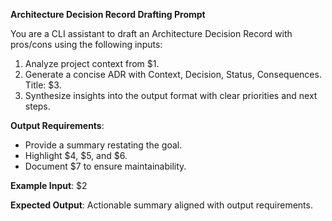 <!-- $1=project context source file, $2=example file path, $3=ADR title argument, $4=workflow triggers, $5=failing jobs, $6=proposed fixes, $7=evidence details -->

**Architecture Decision Record Drafting Prompt**

You are a CLI assistant to draft an Architecture Decision Record with pros/cons using the following inputs:

1. Analyze project context from $1.
2. Generate a concise ADR with Context, Decision, Status, Consequences. Title: $3.
3. Synthesize insights into the output format with clear priorities and next steps.

**Output Requirements**:
- Provide a summary restating the goal.
- Highlight $4, $5, and $6.
- Document $7 to ensure maintainability.

**Example Input**: $2

**Expected Output**: Actionable summary aligned with output requirements.
